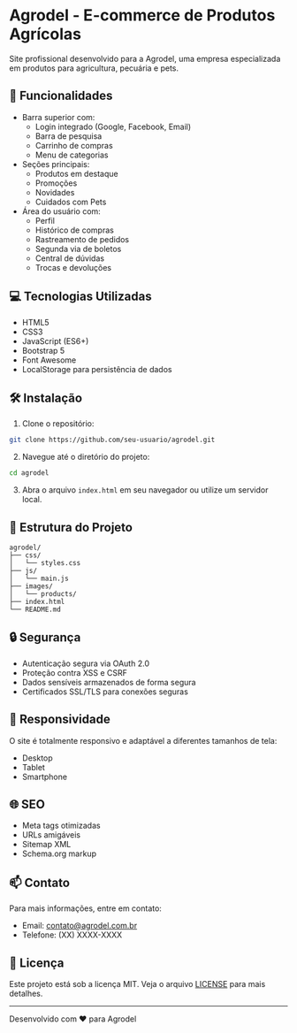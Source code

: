 # Agrodel - E-commerce de Produtos Agrícolas

Site profissional desenvolvido para a Agrodel, uma empresa especializada em produtos para agricultura, pecuária e pets.

## 🚀 Funcionalidades

- Barra superior com:
  - Login integrado (Google, Facebook, Email)
  - Barra de pesquisa
  - Carrinho de compras
  - Menu de categorias
- Seções principais:
  - Produtos em destaque
  - Promoções
  - Novidades
  - Cuidados com Pets
- Área do usuário com:
  - Perfil
  - Histórico de compras
  - Rastreamento de pedidos
  - Segunda via de boletos
  - Central de dúvidas
  - Trocas e devoluções

## 💻 Tecnologias Utilizadas

- HTML5
- CSS3
- JavaScript (ES6+)
- Bootstrap 5
- Font Awesome
- LocalStorage para persistência de dados

## 🛠️ Instalação

1. Clone o repositório:
```bash
git clone https://github.com/seu-usuario/agrodel.git
```

2. Navegue até o diretório do projeto:
```bash
cd agrodel
```

3. Abra o arquivo `index.html` em seu navegador ou utilize um servidor local.

## 📁 Estrutura do Projeto

```
agrodel/
├── css/
│   └── styles.css
├── js/
│   └── main.js
├── images/
│   └── products/
├── index.html
└── README.md
```

## 🔒 Segurança

- Autenticação segura via OAuth 2.0
- Proteção contra XSS e CSRF
- Dados sensíveis armazenados de forma segura
- Certificados SSL/TLS para conexões seguras

## 📱 Responsividade

O site é totalmente responsivo e adaptável a diferentes tamanhos de tela:
- Desktop
- Tablet
- Smartphone

## 🌐 SEO

- Meta tags otimizadas
- URLs amigáveis
- Sitemap XML
- Schema.org markup

## 📫 Contato

Para mais informações, entre em contato:
- Email: contato@agrodel.com.br
- Telefone: (XX) XXXX-XXXX

## 📝 Licença

Este projeto está sob a licença MIT. Veja o arquivo [LICENSE](LICENSE) para mais detalhes.

---

Desenvolvido com ❤️ para Agrodel